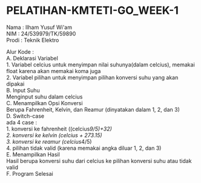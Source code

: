 # PELATIHAN-KMTETI-GO_WEEK-1

Nama : Ilham Yusuf Wi'am <br>
NIM : 24/539979/TK/59890 <br>
Prodi : Teknik Elektro <br>

Alur Kode : <br>
A. Deklarasi Variabel <br>
    1. Variabel celcius untuk menyimpan nilai suhunya(dalam celcius), memakai float karena akan memakai koma juga <br>
    2. Variabel pilihan untuk menyimpan pilihan konversi suhu yang akan dipakai <br>
B. Input Suhu <br>
    Menginput suhu dalam celcius <br>
C. Menampilkan Opsi Konversi <br>
    Berupa Fahrenheit, Kelvin, dan Reamur (dinyatakan dalam 1, 2, dan 3) <br>
D. Switch-case <br>
    ada 4 case : <br>
    1. konversi ke fahrenheit ((celcius*9/5)+32) <br>
    2. konversi ke kelvin (celcius + 273.15) <br>
    3. konversi ke reamur (celcius*4/5) <br>
    4. pilihan tidak valid (karena memakai angka diluar 1, 2, dan 3) <br>
E. Menampilkan Hasil <br>
    Hasil berupa konversi suhu dari celcius ke pilihan konversi suhu atau tidak valid <br>
F. Program Selesai
